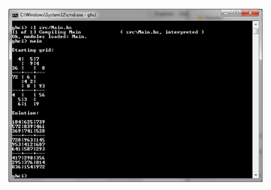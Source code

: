 ![Screenshot](https://raw.githubusercontent.com/taylorjg/Sudoku/master/Images/Screenshot.png "Screenshot")
